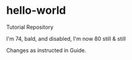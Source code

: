 # hello-world
Tutorial Repository

I'm 74, bald, and disabled, I'm now 80 still & still

Changes as instructed in Guide.
